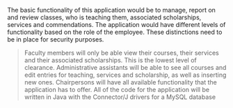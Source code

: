 The basic functionality of this application would be to manage, report on and review classes, who is teaching them, associated scholarships, services and commendations. The application would have different levels of functionality based on the role of the employee. These distinctions need to be in place for security purposes.

> Faculty members will only be able view their courses, their services and their associated scholarships. This is the lowest level of clearance. Administrative assistants will be able to see all courses and edit entries for teaching, services and scholarship, as well as inserting new ones. Chairpersons will have all available functionality that the application has to offer.
All of the code for the application will be written in Java with the Connector/J drivers for a MySQL database